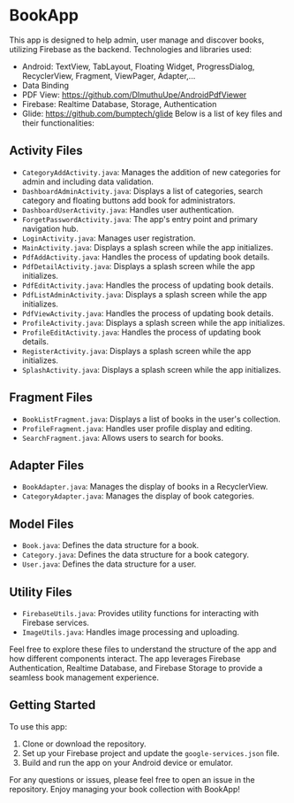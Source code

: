 # BookApp

This app is designed to help admin, user manage and discover books, utilizing Firebase as the backend. 
Technologies and libraries used: 
- Android: TextView, TabLayout, Floating Widget, ProgressDialog, RecyclerView, Fragment, ViewPager, Adapter,...
- Data Binding
- PDF View: https://github.com/DImuthuUpe/AndroidPdfViewer
- Firebase: Realtime Database, Storage, Authentication
- Glide: https://github.com/bumptech/glide
Below is a list of key files and their functionalities:

## Activity Files

- `CategoryAddActivity.java`: Manages the addition of new categories for admin and including data validation.
- `DashboardAdminActivity.java`: Displays a list of categories, search category and floating buttons add book for administrators.
- `DashboardUserActivity.java`: Handles user authentication.
- `ForgetPasswordActivity.java`: The app's entry point and primary navigation hub.
- `LoginActivity.java`: Manages user registration.
- `MainActivity.java`: Displays a splash screen while the app initializes.
- `PdfAddActivity.java`: Handles the process of updating book details.
- `PdfDetailActivity.java`: Displays a splash screen while the app initializes.
- `PdfEditActivity.java`: Handles the process of updating book details.
- `PdfListAdminActivity.java`: Displays a splash screen while the app initializes.
- `PdfViewActivity.java`: Handles the process of updating book details.
- `ProfileActivity.java`: Displays a splash screen while the app initializes.
- `ProfileEditActivity.java`: Handles the process of updating book details.
- `RegisterActivity.java`: Displays a splash screen while the app initializes.
- `SplashActivity.java`: Displays a splash screen while the app initializes.

## Fragment Files

- `BookListFragment.java`: Displays a list of books in the user's collection.
- `ProfileFragment.java`: Handles user profile display and editing.
- `SearchFragment.java`: Allows users to search for books.

## Adapter Files

- `BookAdapter.java`: Manages the display of books in a RecyclerView.
- `CategoryAdapter.java`: Manages the display of book categories.

## Model Files

- `Book.java`: Defines the data structure for a book.
- `Category.java`: Defines the data structure for a book category.
- `User.java`: Defines the data structure for a user.

## Utility Files

- `FirebaseUtils.java`: Provides utility functions for interacting with Firebase services.
- `ImageUtils.java`: Handles image processing and uploading.

Feel free to explore these files to understand the structure of the app and how different components interact. The app leverages Firebase Authentication, Realtime Database, and Firebase Storage to provide a seamless book management experience.

## Getting Started

To use this app:

1. Clone or download the repository.
2. Set up your Firebase project and update the `google-services.json` file.
3. Build and run the app on your Android device or emulator.

For any questions or issues, please feel free to open an issue in the repository. Enjoy managing your book collection with BookApp!
